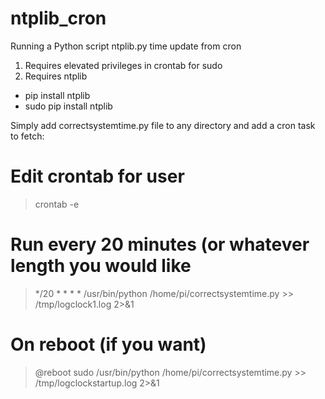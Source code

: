 # ntplib_cron
Running a Python script ntplib.py time update from cron

1) Requires elevated privileges in crontab for sudo
2) Requires ntplib
  - pip install ntplib
  - sudo pip install ntplib

Simply add correctsystemtime.py file to any directory and add a cron task to fetch:
# Edit crontab for user #
> crontab -e

# Run every 20 minutes (or whatever length you would like #
> */20 * * * * /usr/bin/python /home/pi/correctsystemtime.py >> /tmp/logclock1.log 2>&1

# On reboot (if you want) #
> @reboot sudo /usr/bin/python /home/pi/correctsystemtime.py >> /tmp/logclockstartup.log 2>&1
